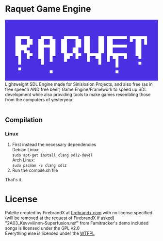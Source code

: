 # Raquet Game Engine
![Sinislosion Raquet](/raquetlogo.png)<br>
Lightweight SDL Engine made for Sinislosion Projects, and also free (as in free speech AND free beer) Game Engine/Framework to speed up SDL development while also providing tools to make games resembling those from the computers of yesteryear.
<br><br>

## Compilation
### Linux
1. First instead the necessary dependencies<br>
	Debian Linux:<br>
	`sudo apt-get install clang sdl2-devel`<br>
    Arch Linux:<br>
	`sudo pacman -S clang sdl2`
2. Run the compile.sh file

That's it.

# License
Palette created by FirebrandX at [firebrandx.com](http://www.firebrandx.com/nespalette.html) with no license specified (will be removed at the request of FirebrandX if asked)<br>
"2A03_Kevvviiinnn-Superfusion.nsf" from Famitracker's demo included songs is licensed under the GPL v2.0<br>
Everything else is licensed under the [WTFPL](http://www.wtfpl.net/about/)
